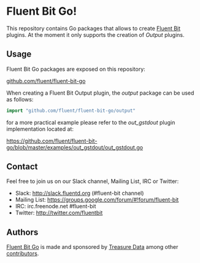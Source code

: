# Fluent Bit Go!

This repository contains Go packages that allows to create [Fluent Bit](http://fluentbit.io) plugins. At the moment it only supports the creation of _Output_ plugins.

## Usage

Fluent Bit Go packages are exposed on this repository:

[github.com/fluent/fluent-bit-go](http://github.com/fluent/fluent-bit-go)

When creating a Fluent Bit Output plugin, the _output_ package can be used as follows:

```go
import "github.com/fluent/fluent-bit-go/output"
```

for a more practical example please refer to the _out\_gstdout_ plugin implementation located at:

https://github.com/fluent/fluent-bit-go/blob/master/examples/out_gstdout/out_gstdout.go

## Contact

Feel free to join us on our Slack channel, Mailing List, IRC or Twitter:

 - Slack: http://slack.fluentd.org (#fluent-bit channel)
 - Mailing List: https://groups.google.com/forum/#!forum/fluent-bit
 - IRC: irc.freenode.net #fluent-bit
 - Twitter: http://twitter.com/fluentbit

## Authors

[Fluent Bit Go](http://fluentbit.io) is made and sponsored by [Treasure Data](http://treasuredata.com) among
other [contributors](https://github.com/fluent/fluent-bit-go/graphs/contributors).
